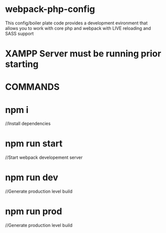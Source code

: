 # webpack-php-config

This config/boiler plate code provides a development evironment that allows you to work with core php and webpack with LIVE reloading and SASS support

# XAMPP Server must be running prior starting 

# COMMANDS

# npm i  
//Install dependencies

# npm run start 
//Start webpack developement server

# npm run dev 
//Generate production level build

# npm run prod 
//Generate production level build


